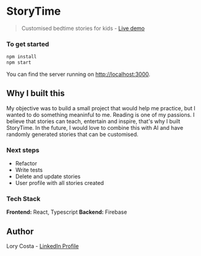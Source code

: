 # StoryTime

> Customised bedtime stories for kids - [Live demo](https://storytime-nz.web.app/)

### To get started

```bash
npm install
npm start
```

You can find the server running on [http://localhost:3000](http://localhost:3000).


## Why I built this

My objective was to build a small project that would help me practice, but I wanted to do something meaninful to me. Reading is one of my passions. I believe that stories can teach, entertain and inspire, that's why I built StoryTime. In the future, I would love to combine this with AI and have randomly generated stories that can be customised.


### Next steps

- Refactor
- Write tests
- Delete and update stories
- User profile with all stories created

### Tech Stack

**Frontend:** React, Typescript
**Backend:** Firebase

## Author

Lory Costa - [LinkedIn Profile](https://www.linkedin.com/in/lory-costa)
